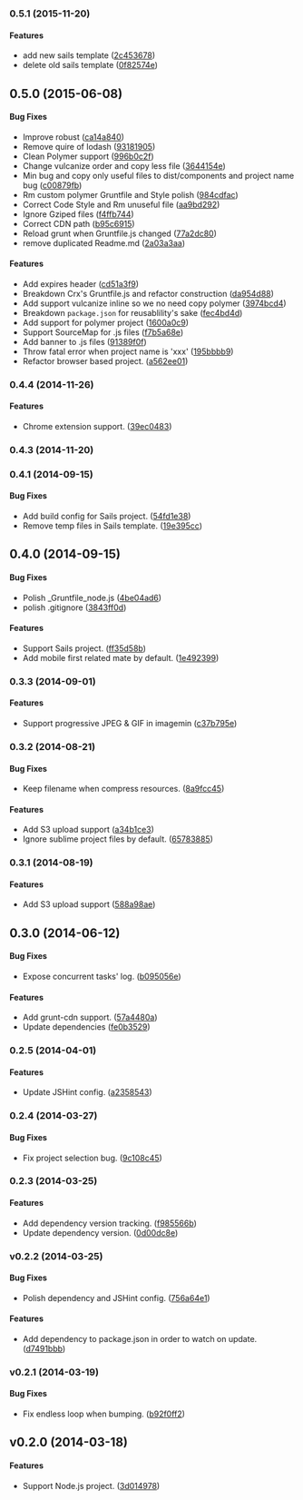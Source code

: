 <a name="0.5.1"></a>
### 0.5.1 (2015-11-20)


#### Features

* add new sails template ([2c453678](http://github.com/wandoulabs/generator-wdj/commit/2c453678f707ebdbeda81a073f75c3336f2e1599))
* delete old sails template ([0f82574e](http://github.com/wandoulabs/generator-wdj/commit/0f82574e9af8e17ac68d8c6a1054aa97c46af74b))


<a name="0.5.0"></a>
## 0.5.0 (2015-06-08)


#### Bug Fixes

* Improve robust ([ca14a840](http://github.com/wandoulabs/generator-wdj/commit/ca14a8404cd00253bb5e25ac28694096315dacf8))
* Remove quire of lodash ([93181905](http://github.com/wandoulabs/generator-wdj/commit/931819057f992b66b27c9368fdf5f3a3e10e19a4))
* Clean Polymer support ([996b0c2f](http://github.com/wandoulabs/generator-wdj/commit/996b0c2fbf716183662792239a3830c8c01ab71d))
* Change vulcanize order and copy less file ([3644154e](http://github.com/wandoulabs/generator-wdj/commit/3644154e99937fe1d77adccb3077d95c3ab6062c))
* Min bug and copy only useful files to dist/components and project name bug ([c00879fb](http://github.com/wandoulabs/generator-wdj/commit/c00879fbdceea1c87253894166be937579c08edb))
* Rm custom polymer Gruntfile and Style polish ([984cdfac](http://github.com/wandoulabs/generator-wdj/commit/984cdfac81c61644f4b78ce1137a88177a69747d))
* Correct Code Style and Rm unuseful file ([aa9bd292](http://github.com/wandoulabs/generator-wdj/commit/aa9bd292d2f1d982646be674d949377c252a21d8))
* Ignore Gziped files ([f4ffb744](http://github.com/wandoulabs/generator-wdj/commit/f4ffb744562c2761b59ab19544ba6b30753f82c6))
* Correct CDN path ([b95c6915](http://github.com/wandoulabs/generator-wdj/commit/b95c69152bb1f1f7101314dd38b3cbb960396d50))
* Reload grunt when Gruntfile.js changed ([77a2dc80](http://github.com/wandoulabs/generator-wdj/commit/77a2dc80b76e1273ce377fdd74b4e5cf933226f6))
* remove duplicated Readme.md ([2a03a3aa](http://github.com/wandoulabs/generator-wdj/commit/2a03a3aa246fb75427e9353ff52962faf0222bb1))


#### Features

* Add expires header ([cd51a3f9](http://github.com/wandoulabs/generator-wdj/commit/cd51a3f9fa8d209b09db6c3dd08d746ffbaef6de))
* Breakdown Crx's Gruntfile.js and refactor construction ([da954d88](http://github.com/wandoulabs/generator-wdj/commit/da954d883a2b0761b4e8813fe2d91cc8f28c013a))
* Add support vulcanize inline so we no need copy polymer ([3974bcd4](http://github.com/wandoulabs/generator-wdj/commit/3974bcd4a382abf04fe0c44468290999ffa2d43c))
* Breakdown `package.json` for reusablility's sake ([fec4bd4d](http://github.com/wandoulabs/generator-wdj/commit/fec4bd4d2438d2b4d32369f9b1f17aa383ba0b30))
* Add support for polymer project ([1600a0c9](http://github.com/wandoulabs/generator-wdj/commit/1600a0c968f28be64802b97644dae7c8a5f619d6))
* Support SourceMap for .js files ([f7b5a68e](http://github.com/wandoulabs/generator-wdj/commit/f7b5a68eb815247eec889d9aa0e5ec00c2a01f4c))
* Add banner to .js files ([91389f0f](http://github.com/wandoulabs/generator-wdj/commit/91389f0f048183780a65408d5b0cf4f5c800c34a))
* Throw fatal error when project name is 'xxx' ([195bbbb9](http://github.com/wandoulabs/generator-wdj/commit/195bbbb98876173586ed6a543c94dc1db95a4c34))
* Refactor browser based project. ([a562ee01](http://github.com/wandoulabs/generator-wdj/commit/a562ee01c04bc6c9dc688763023d7be88ab0bb69))


<a name="0.4.4"></a>
### 0.4.4 (2014-11-26)


#### Features

* Chrome extension support. ([39ec0483](http://github.com/wandoulabs/generator-wdj/commit/39ec04836e38652a3651c260170f66ee3fc11623))


<a name="0.4.3"></a>
### 0.4.3 (2014-11-20)


<a name="0.4.1"></a>
### 0.4.1 (2014-09-15)


#### Bug Fixes

* Add build config for Sails project. ([54fd1e38](http://github.com/wandoulabs/generator-wdj/commit/54fd1e3852ac358f51fb228ce612ea7f3075b0a0))
* Remove temp files in Sails template. ([19e395cc](http://github.com/wandoulabs/generator-wdj/commit/19e395cca6ce2b5c0b4904062c87e5a80871d2bb))


<a name="0.4.0"></a>
## 0.4.0 (2014-09-15)


#### Bug Fixes

* Polish _Gruntfile_node.js ([4be04ad6](http://github.com/wandoulabs/generator-wdj/commit/4be04ad644ff85aa75145505ccee8fbaff191caf))
* polish .gitignore ([3843ff0d](http://github.com/wandoulabs/generator-wdj/commit/3843ff0df1a3e0a146553fcc3250a6353b592a17))


#### Features

* Support Sails project. ([ff35d58b](http://github.com/wandoulabs/generator-wdj/commit/ff35d58b9beda6ff9a584916acbf6893813b7c23))
* Add mobile first related mate by default. ([1e492399](http://github.com/wandoulabs/generator-wdj/commit/1e492399a4831b3f154f7afc2f8cd8bdd57040de))


<a name="0.3.3"></a>
### 0.3.3 (2014-09-01)


#### Features

* Support progressive JPEG & GIF in imagemin ([c37b795e](http://github.com/wandoulabs/generator-wdj/commit/c37b795e65d7a7a4a0d26b5000a609f2a053914b))


<a name="0.3.2"></a>
### 0.3.2 (2014-08-21)


#### Bug Fixes

* Keep filename when compress resources. ([8a9fcc45](http://github.com/wandoulabs/generator-wdj/commit/8a9fcc4509a6615da8f04235a9b0a014bb5e89e5))


#### Features

* Add S3 upload support ([a34b1ce3](http://github.com/wandoulabs/generator-wdj/commit/a34b1ce3597c139a00aeeb8044722f3f5aa22666))
* Ignore sublime project files by default. ([65783885](http://github.com/wandoulabs/generator-wdj/commit/657838852b3d69a373e6a5084a2aff5572ab5702))


<a name="0.3.1"></a>
### 0.3.1 (2014-08-19)


#### Features

* Add S3 upload support ([588a98ae](http://github.com/wandoulabs/generator-wdj/commit/588a98aee01261c24a3befe0b3cd4a756d4f8627))


<a name="0.3.0"></a>
## 0.3.0 (2014-06-12)


#### Bug Fixes

* Expose concurrent tasks' log. ([b095056e](http://github.com/ivanzhaowy/generator-wdj/commit/b095056e499d936f1b1a197dc26bd2ebed20f4e1))


#### Features

* Add grunt-cdn support. ([57a4480a](http://github.com/ivanzhaowy/generator-wdj/commit/57a4480af44be39f51844905272f5cb434b0f9fb))
* Update dependencies ([fe0b3529](http://github.com/ivanzhaowy/generator-wdj/commit/fe0b35295d7902cb6130c3a46aa52b56a4cc0372))


<a name="0.2.5"></a>
### 0.2.5 (2014-04-01)


#### Features

* Update JSHint config. ([a2358543](http://github.com/ivanzhaowy/generator-wdj/commit/a2358543b0b9faa5ef757f6c3a7041434b009cb9))


<a name="0.2.4"></a>
### 0.2.4 (2014-03-27)


#### Bug Fixes

* Fix project selection bug. ([9c108c45](http://github.com/ivanzhaowy/generator-wdj/commit/9c108c45b6a3e1e907db4e8a130750302c9cc773))


<a name="0.2.3"></a>
### 0.2.3 (2014-03-25)


#### Features

* Add dependency version tracking. ([f985566b](http://github.com/ivanzhaowy/generator-wdj/commit/f985566b90b959c1fa35fd3f743449e38e1338a6))
* Update dependency version. ([0d00dc8e](http://github.com/ivanzhaowy/generator-wdj/commit/0d00dc8e6a51ce3cd43b7040e5304a596f36e4be))


<a name="v0.2.2"></a>
### v0.2.2 (2014-03-25)


#### Bug Fixes

* Polish dependency and JSHint config. ([756a64e1](http://github.com/ivanzhaowy/generator-wdj/commit/756a64e170a95a73cd85deea108ed5b8a6d18e48))


#### Features

* Add dependency to package.json in order to watch on update. ([d7491bbb](http://github.com/ivanzhaowy/generator-wdj/commit/d7491bbb461fa54fc590108c0fb509bbc19c5f56))

<a name="v0.2.1"></a>
### v0.2.1 (2014-03-19)


#### Bug Fixes

* Fix endless loop when bumping. ([b92f0ff2](http://github.com/ivanzhaowy/generator-wdj/commit/b92f0ff2a2afd696f01736caae1d6512e421e48f))

<a name="v0.2.0"></a>
## v0.2.0 (2014-03-18)


#### Features

* Support Node.js project. ([3d014978](http://github.com/ivanzhaowy/generator-wdj/commit/3d0149784ee3ff907b11158c8f85cc71cf9cacf3))

